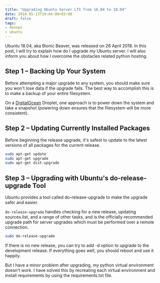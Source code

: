 ```yaml
---
title: "Upgrading Ubuntu Server LTS from 16.04 to 18.04"
date: 2018-05-13T19:04:09+03:00
draft: false
tags:
- devops
- ubuntu
---
```


Ubuntu 18.04, aka Bionic Beaver, was released on 26 April 2018. In this post, I
will try to explain how do I upgrade my Ubuntu server. I will also inform you
about how I overcome the obstacles related python hosting.

<!--more-->

## Step 1 – Backing Up Your System

Before attempting a major upgrade to any system, you should make sure you won't
lose data if the upgrade fails. The best way to accomplish this is to make a
backup of your entire filesystem.

On a [DigitalOcean](https://m.do.co/c/4e0341367957) Droplet, one approach is to
power down the system and take a snapshot (powering down ensures that the
filesystem will be more consistent).

## Step 2 – Updating Currently Installed Packages

Before beginning the release upgrade, it's safest to update to the latest
versions of all packages for the current release.

```sh
sudo apt-get update
sudo apt-get upgrade
sudo apt-get dist-upgrade
```

## Step 3 – Upgrading with Ubuntu's do-release-upgrade Tool

Ubuntu provides a tool called do-release-upgrade to make the upgrade safer and
easier.

`do-release-upgrade` handles checking for a new release, updating sources.list,
and a range of other tasks, and is the officially recommended upgrade path for
server upgrades which must be performed over a remote connection.

```sh
sudo do-release-upgrade
```

If there is no new release, you can try to add -d option to upgrade to the
development release. If everything goes well, you should reboot and use it
happily.

But I have a minor problem after upgrading, my python virtual environment
doesn't work. I have solved this by recreating each virtual environment and
install requirements by using the requirements.txt file.
